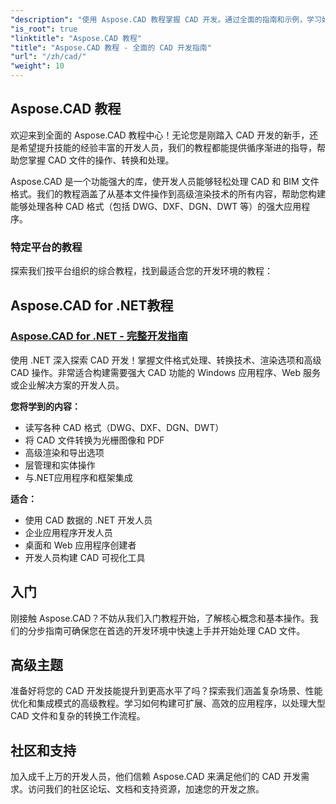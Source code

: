 ```yaml
---
"description": "使用 Aspose.CAD 教程掌握 CAD 开发。通过全面的指南和示例，学习如何跨不同平台和格式创建、转换和操作 CAD 文件。"
"is_root": true
"linktitle": "Aspose.CAD 教程"
"title": "Aspose.CAD 教程 - 全面的 CAD 开发指南"
"url": "/zh/cad/"
"weight": 10
---
```


## Aspose.CAD 教程

欢迎来到全面的 Aspose.CAD 教程中心！无论您是刚踏入 CAD 开发的新手，还是希望提升技能的经验丰富的开发人员，我们的教程都能提供循序渐进的指导，帮助您掌握 CAD 文件的操作、转换和处理。

Aspose.CAD 是一个功能强大的库，使开发人员能够轻松处理 CAD 和 BIM 文件格式。我们的教程涵盖了从基本文件操作到高级渲染技术的所有内容，帮助您构建能够处理各种 CAD 格式（包括 DWG、DXF、DGN、DWT 等）的强大应用程序。

### 特定平台的教程

探索我们按平台组织的综合教程，找到最适合您的开发环境的教程：

## Aspose.CAD for .NET教程
### [Aspose.CAD for .NET - 完整开发指南](./net/)
使用 .NET 深入探索 CAD 开发！掌握文件格式处理、转换技术、渲染选项和高级 CAD 操作。非常适合构建需要强大 CAD 功能的 Windows 应用程序、Web 服务或企业解决方案的开发人员。

**您将学到的内容：**
- 读写各种 CAD 格式（DWG、DXF、DGN、DWT）
- 将 CAD 文件转换为光栅图像和 PDF  
- 高级渲染和导出选项
- 层管理和实体操作
- 与.NET应用程序和框架集成

**适合：**
- 使用 CAD 数据的 .NET 开发人员
- 企业应用程序开发人员
- 桌面和 Web 应用程序创建者
- 开发人员构建 CAD 可视化工具


## 入门

刚接触 Aspose.CAD？不妨从我们入门教程开始，了解核心概念和基本操作。我们的分步指南可确保您在首选的开发环境中快速上手并开始处理 CAD 文件。

## 高级主题

准备好将您的 CAD 开发技能提升到更高水平了吗？探索我们涵盖复杂场景、性能优化和集成模式的高级教程。学习如何构建可扩展、高效的应用程序，以处理大型 CAD 文件和复杂的转换工作流程。

## 社区和支持

加入成千上万的开发人员，他们信赖 Aspose.CAD 来满足他们的 CAD 开发需求。访问我们的社区论坛、文档和支持资源，加速您的开发之旅。